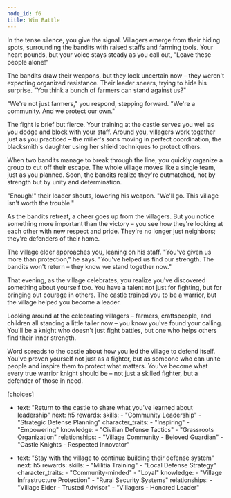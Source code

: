 ```yaml
---
node_id: f6
title: Win Battle
---
```


In the tense silence, you give the signal. Villagers emerge from their hiding spots, surrounding the bandits with raised staffs and farming tools. Your heart pounds, but your voice stays steady as you call out, "Leave these people alone!"

The bandits draw their weapons, but they look uncertain now – they weren't expecting organized resistance. Their leader sneers, trying to hide his surprise. "You think a bunch of farmers can stand against us?"

"We're not just farmers," you respond, stepping forward. "We're a community. And we protect our own."

The fight is brief but fierce. Your training at the castle serves you well as you dodge and block with your staff. Around you, villagers work together just as you practiced – the miller's sons moving in perfect coordination, the blacksmith's daughter using her shield techniques to protect others.

When two bandits manage to break through the line, you quickly organize a group to cut off their escape. The whole village moves like a single team, just as you planned. Soon, the bandits realize they're outmatched, not by strength but by unity and determination.

"Enough!" their leader shouts, lowering his weapon. "We'll go. This village isn't worth the trouble."

As the bandits retreat, a cheer goes up from the villagers. But you notice something more important than the victory – you see how they're looking at each other with new respect and pride. They're no longer just neighbors; they're defenders of their home.

The village elder approaches you, leaning on his staff. "You've given us more than protection," he says. "You've helped us find our strength. The bandits won't return – they know we stand together now."

That evening, as the village celebrates, you realize you've discovered something about yourself too. You have a talent not just for fighting, but for bringing out courage in others. The castle trained you to be a warrior, but the village helped you become a leader.

Looking around at the celebrating villagers – farmers, craftspeople, and children all standing a little taller now – you know you've found your calling. You'll be a knight who doesn't just fight battles, but one who helps others find their inner strength.

Word spreads to the castle about how you led the village to defend itself. You've proven yourself not just as a fighter, but as someone who can unite people and inspire them to protect what matters. You've become what every true warrior knight should be – not just a skilled fighter, but a defender of those in need.

[choices]
- text: "Return to the castle to share what you've learned about leadership"
  next: h5
  rewards:
    skills: 
      - "Community Leadership"
      - "Strategic Defense Planning"
    character_traits:
      - "Inspiring"
      - "Empowering"
    knowledge:
      - "Civilian Defense Tactics"
      - "Grassroots Organization"
    relationships:
      - "Village Community - Beloved Guardian"
      - "Castle Knights - Respected Innovator"

- text: "Stay with the village to continue building their defense system"
  next: h5
  rewards:
    skills: 
      - "Militia Training"
      - "Local Defense Strategy"
    character_traits:
      - "Community-minded"
      - "Loyal"
    knowledge:
      - "Village Infrastructure Protection"
      - "Rural Security Systems"
    relationships:
      - "Village Elder - Trusted Advisor"
      - "Villagers - Honored Leader"
